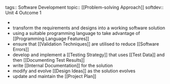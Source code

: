 tags:: Software Development
topic:: [[Problem-solving Approach]]
softdev:: Unit 4 Outcome 1

-
- transform the requirements and designs into a working software solution
- using a suitable programming language to take advantage of [[Programming Language Features]]
- ensure that [[Validation Techniques]] are utilised to reduce [[Software Errors]]
- develop and implement a [[Testing Strategy]] that uses [[Test Data]] and then [[Documenting Test Results]]
- write [[Internal Documentation]] for the solution
- modify and evolve [[Design Ideas]] as the solution evolves
- update and maintain the [[Project Plan]]
